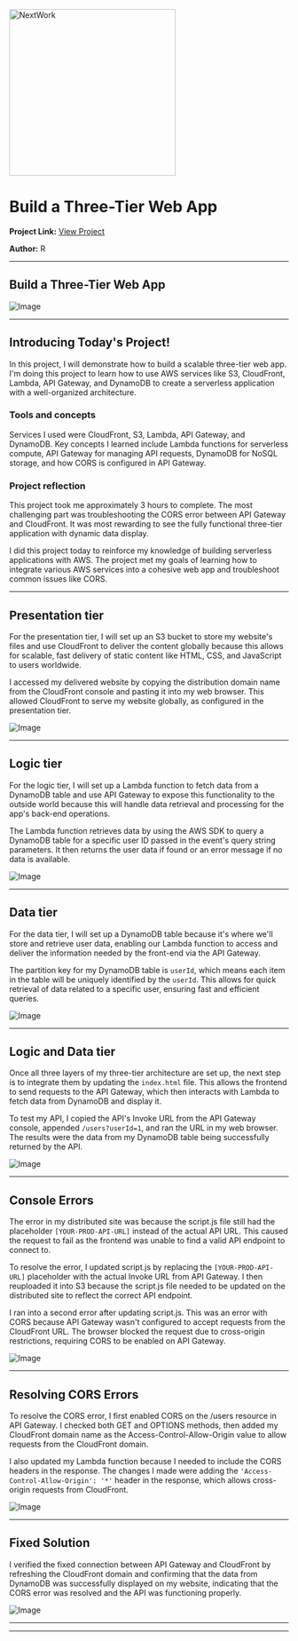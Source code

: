 <img src="https://cdn.prod.website-files.com/677c400686e724409a5a7409/6790ad949cf622dc8dcd9fe4_nextwork-logo-leather.svg" alt="NextWork" width="300" />

# Build a Three-Tier Web App

**Project Link:** [View Project](http://learn.nextwork.org/projects/aws-compute-threetier)

**Author:** R  


---

## Build a Three-Tier Web App

![Image](http://learn.nextwork.org/serene_teal_majestic_duck/uploads/aws-compute-threetier_2b3c4d5e)

---

## Introducing Today's Project!

In this project, I will demonstrate how to build a scalable three-tier web app. I'm doing this project to learn how to use AWS services like S3, CloudFront, Lambda, API Gateway, and DynamoDB to create a serverless application with a well-organized architecture.

### Tools and concepts

Services I used were CloudFront, S3, Lambda, API Gateway, and DynamoDB. Key concepts I learned include Lambda functions for serverless compute, API Gateway for managing API requests, DynamoDB for NoSQL storage, and how CORS is configured in API Gateway.

### Project reflection

This project took me approximately 3 hours to complete. The most challenging part was troubleshooting the CORS error between API Gateway and CloudFront. It was most rewarding to see the fully functional three-tier application with dynamic data display.

I did this project today to reinforce my knowledge of building serverless applications with AWS. The project met my goals of learning how to integrate various AWS services into a cohesive web app and troubleshoot common issues like CORS.

---

## Presentation tier

For the presentation tier, I will set up an S3 bucket to store my website's files and use CloudFront to deliver the content globally because this allows for scalable, fast delivery of static content like HTML, CSS, and JavaScript to users worldwide.

I accessed my delivered website by copying the distribution domain name from the CloudFront console and pasting it into my web browser. This allowed CloudFront to serve my website globally, as configured in the presentation tier.

![Image](http://learn.nextwork.org/serene_teal_majestic_duck/uploads/aws-compute-threetier_3a4b5c6d)

---

## Logic tier

For the logic tier, I will set up a Lambda function to fetch data from a DynamoDB table and use API Gateway to expose this functionality to the outside world because this will handle data retrieval and processing for the app's back-end operations.

The Lambda function retrieves data by using the AWS SDK to query a DynamoDB table for a specific user ID passed in the event's query string parameters. It then returns the user data if found or an error message if no data is available.

![Image](http://learn.nextwork.org/serene_teal_majestic_duck/uploads/aws-compute-threetier_6a7b8c9d)

---

## Data tier

For the data tier, I will set up a DynamoDB table because it's where we'll store and retrieve user data, enabling our Lambda function to access and deliver the information needed by the front-end via the API Gateway.

The partition key for my DynamoDB table is `userId`, which means each item in the table will be uniquely identified by the `userId`. This allows for quick retrieval of data related to a specific user, ensuring fast and efficient queries.

![Image](http://learn.nextwork.org/serene_teal_majestic_duck/uploads/aws-compute-threetier_u1v2w3x4)

---

## Logic and Data tier

Once all three layers of my three-tier architecture are set up, the next step is to integrate them by updating the `index.html` file. This allows the frontend to send requests to the API Gateway, which then interacts with Lambda to fetch data from DynamoDB and display it.

To test my API, I copied the API's Invoke URL from the API Gateway console, appended `/users?userId=1`, and ran the URL in my web browser. The results were the data from my DynamoDB table being successfully returned by the API.

![Image](http://learn.nextwork.org/serene_teal_majestic_duck/uploads/aws-compute-threetier_a112c3d5)

---

## Console Errors

The error in my distributed site was because the script.js file still had the placeholder `[YOUR-PROD-API-URL]` instead of the actual API URL. This caused the request to fail as the frontend was unable to find a valid API endpoint to connect to.

To resolve the error, I updated script.js by replacing the `[YOUR-PROD-API-URL]` placeholder with the actual Invoke URL from API Gateway. I then reuploaded it into S3 because the script.js file needed to be updated on the distributed site to reflect the correct API endpoint.

I ran into a second error after updating script.js. This was an error with CORS because API Gateway wasn't configured to accept requests from the CloudFront URL. The browser blocked the request due to cross-origin restrictions, requiring CORS to be enabled on API Gateway.

![Image](http://learn.nextwork.org/serene_teal_majestic_duck/uploads/aws-compute-threetier_a1b2c3d5)

---

## Resolving CORS Errors

To resolve the CORS error, I first enabled CORS on the /users resource in API Gateway. I checked both GET and OPTIONS methods, then added my CloudFront domain name as the Access-Control-Allow-Origin value to allow requests from the CloudFront domain.

I also updated my Lambda function because I needed to include the CORS headers in the response. The changes I made were adding the `'Access-Control-Allow-Origin': '*'` header in the response, which allows cross-origin requests from CloudFront.

![Image](http://learn.nextwork.org/serene_teal_majestic_duck/uploads/aws-compute-threetier_1qthryj2)

---

## Fixed Solution

I verified the fixed connection between API Gateway and CloudFront by refreshing the CloudFront domain and confirming that the data from DynamoDB was successfully displayed on my website, indicating that the CORS error was resolved and the API was functioning properly.

![Image](http://learn.nextwork.org/serene_teal_majestic_duck/uploads/aws-compute-threetier_2b3c4d5e)

---

---
